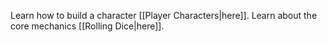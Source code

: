 Learn how to build a character [[Player Characters|here]].
Learn about the core mechanics [[Rolling Dice|here]].
